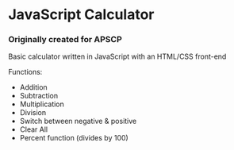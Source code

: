 # JavaScript Calculator

### Originally created for APSCP

Basic calculator written in JavaScript with an HTML/CSS front-end

Functions:
* Addition
* Subtraction
* Multiplication
* Division
* Switch between negative & positive
* Clear All
* Percent function (divides by 100)

